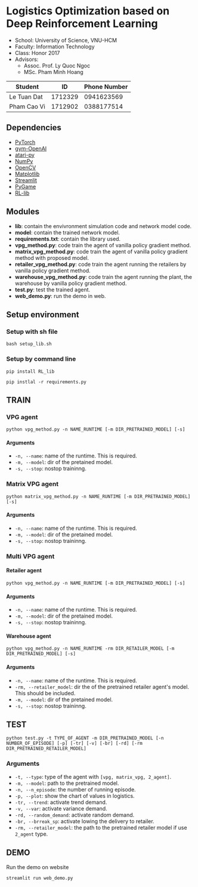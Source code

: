 # Logistics Optimization based on Deep Reinforcement Learning

- School: University of Science, VNU-HCM
- Faculty: Information Technology
- Class: Honor 2017
- Advisors: 
  - Assoc. Prof. Ly Quoc Ngoc
  - MSc. Pham Minh Hoang

| Student | ID | Phone Number |
|--|--|--|
| Le Tuan Dat | 1712329 | 0941623569 | 
| Pham Cao Vi | 1712902 | 0388177514 |

## Dependencies
- [PyTorch](https://pytorch.org/)
- [gym-OpenAI](https://gym.openai.com/)
- [atari-py](https://pypi.org/project/atari-py/)
- [NumPy](https://numpy.org/)
- [OpenCV](https://docs.opencv.org/4.5.2/index.html)
- [Matplotlib](https://matplotlib.org/)
- [Streamlit](https://streamlit.io/)
- [PyGame](https://www.pygame.org/news)
- [RL-lib](https://github.com/ledat2110/RL_lib)

## Modules

* **lib**: contain the envivronment simulation code and network model code.
* **model**: contain the trained network model.
* **requirements.txt**: contain the library used.
* **vpg_method.py**: code train the agent of vanilla policy gradient method.
* **matrix_vpg_method.py**: code train the agent of vanilla policy gradient method with proposed model.
* **retailer_vpg_method.py**: code train the agent running the retailers by vanilla policy gradient method.
* **warehouse_vpg_method.py**: code train the agent running the plant, the warehouse by vanilla policy gradient method.
* **test.py**: test the trained agent.
* **web_demo.py**: run the demo in web.

## Setup environment
### Setup with sh file
`bash setup_lib.sh`
### Setup by command line
`pip install RL_lib`

`pip instlal -r requirements.py`

## TRAIN
### VPG agent
`python vpg_method.py -n NAME_RUNTIME [-m DIR_PRETRAINED_MODEL] [-s]`
#### Arguments
* `-n, --name`: name of the runtime. This is required.
* `-m, --model`: dir of the pretained model.
* `-s, --stop`: nostop traininng.

### Matrix VPG agent
`python matrix_vpg_method.py -n NAME_RUNTIME [-m DIR_PRETRAINED_MODEL] [-s]`
#### Arguments
* `-n, --name`: name of the runtime. This is required.
* `-m, --model`: dir of the pretained model.
* `-s, --stop`: nostop traininng.


### Multi VPG agent
#### Retailer agent
`python vpg_method.py -n NAME_RUNTIME [-m DIR_PRETRAINED_MODEL] [-s]`
#### Arguments
* `-n, --name`: name of the runtime. This is required.
* `-m, --model`: dir of the pretained model.
* `-s, --stop`: nostop traininng.

#### Warehouse agent
`python vpg_method.py -n NAME_RUNTIME -rm DIR_RETAILER_MODEL [-m DIR_PRETRAINED_MODEL] [-s]`
#### Arguments
* `-n, --name`: name of the runtime. This is required.
* `-rm, --retailer_model`: dir the of the pretrained retailer agent's model. This should be included.
* `-m, --model`: dir of the pretained model.
* `-s, --stop`: nostop traininng.

## TEST
`python test.py -t TYPE_OF_AGENT -m DIR_PRETRAINED_MODEL [-n NUMBER_OF_EPISODE] [-p] [-tr] [-v] [-br] [-rd] [-rm DIR_PRETRAINED_RETAILER_MODEL]`
### Arguments
* `-t, --type`: type of the agent with `[vpg, matrix_vpg, 2_agent]`.
* `-m, --model`: path to the pretrained model.
* `-n, --n_episode`: the number of running episode.
* `-p, --plot`: show the chart of values in logistics.
* `-tr, --trend`: activate trend demand.
* `-v, --var`: activate variance demand.
* `-rd, --random_demand`: activate random demand.
* `-br, --brreak_sp`: activate lowing the delivery to retailer.
* `-rm, --retailer_model`: the path to the pretrained retailer model if use `2_agent` type.

## DEMO
Run the demo on website

`streamlit run web_demo.py`
